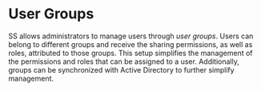 [title]: # (User Groups)
[tags]: # (Groups)
[priority]: # (1000)

# User Groups

SS allows administrators to manage users through *user groups*. Users can belong to different groups and receive the sharing permissions, as well as roles, attributed to those groups. This setup simplifies the management of the permissions and roles that can be assigned to a user. Additionally, groups can be synchronized with Active Directory to further simplify management.
